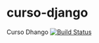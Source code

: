 # curso-django
Curso Dhango
[![Build Status](https://travis-ci.org/flaviomagroandrade/curso-django.svg?branch=master)](https://travis-ci.org/flaviomagroandrade/curso-django)